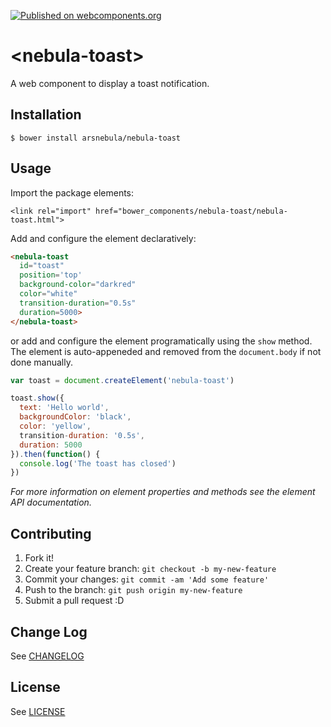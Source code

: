 [![Published on webcomponents.org](https://img.shields.io/badge/webcomponents.org-published-blue.svg)](https://beta.webcomponents.org/element/arsnebula/nebula-toast)
# \<nebula-toast\>

A web component to display a toast notification.

## Installation

```
$ bower install arsnebula/nebula-toast
```

## Usage

Import the package elements:

```
<link rel="import" href="bower_components/nebula-toast/nebula-toast.html"> 
```

Add and configure the element declaratively:

```html
<nebula-toast
  id="toast"
  position='top'
  background-color="darkred"
  color="white"
  transition-duration="0.5s"
  duration=5000>
</nebula-toast>
```

or add and configure the element programatically using the `show` method. The element is auto-appeneded and removed from the `document.body` if not done manually.

```js
var toast = document.createElement('nebula-toast')

toast.show({
  text: 'Hello world',
  backgroundColor: 'black',
  color: 'yellow',
  transition-duration: '0.5s',
  duration: 5000
}).then(function() {
  console.log('The toast has closed')
})
```

*For more information on element properties and methods see the element API documentation.*

## Contributing

1. Fork it!
2. Create your feature branch: `git checkout -b my-new-feature`
3. Commit your changes: `git commit -am 'Add some feature'`
4. Push to the branch: `git push origin my-new-feature`
5. Submit a pull request :D

## Change Log

See [CHANGELOG](/CHANGELOG.md)

## License

See [LICENSE](/LICENSE.md)